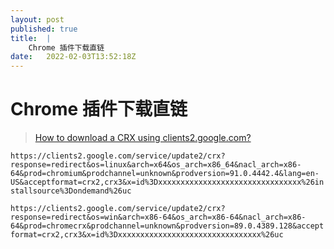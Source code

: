 ```yaml
---
layout: post
published: true
title:  |
    Chrome 插件下载直链
date:   2022-02-03T13:52:18Z
---
```


# Chrome 插件下载直链

>  [How to download a CRX using clients2.google.com?](https://stackoverflow.com/a/67453990/1049870)

`https://clients2.google.com/service/update2/crx?response=redirect&os=linux&arch=x64&os_arch=x86_64&nacl_arch=x86-64&prod=chromium&prodchannel=unknown&prodversion=91.0.4442.4&lang=en-US&acceptformat=crx2,crx3&x=id%3Dxxxxxxxxxxxxxxxxxxxxxxxxxxxxxxxx%26installsource%3Dondemand%26uc`



`https://clients2.google.com/service/update2/crx?response=redirect&os=win&arch=x86-64&os_arch=x86-64&nacl_arch=x86-64&prod=chromecrx&prodchannel=unknown&prodversion=89.0.4389.128&acceptformat=crx2,crx3&x=id%3Dxxxxxxxxxxxxxxxxxxxxxxxxxxxxxxxx%26uc`
